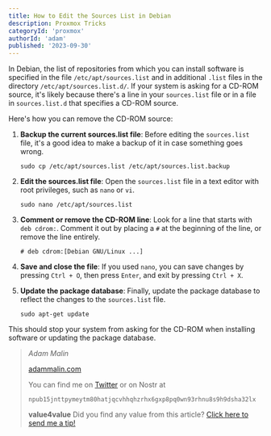 ```yaml
---
title: How to Edit the Sources List in Debian
description: Proxmox Tricks
categoryId: 'proxmox'
authorId: 'adam'
published: '2023-09-30'
---
```


In Debian, the list of repositories from which you can install software is specified in the file `/etc/apt/sources.list` and in additional `.list` files in the directory `/etc/apt/sources.list.d/`. If your system is asking for a CD-ROM source, it's likely because there's a line in your `sources.list` file or in a file in `sources.list.d` that specifies a CD-ROM source.

Here's how you can remove the CD-ROM source:

1. **Backup the current sources.list file**:
   Before editing the `sources.list` file, it's a good idea to make a backup of it in case something goes wrong.
   
   ```
   sudo cp /etc/apt/sources.list /etc/apt/sources.list.backup
   ```

2. **Edit the sources.list file**:
   Open the `sources.list` file in a text editor with root privileges, such as `nano` or `vi`.
   
   ```
   sudo nano /etc/apt/sources.list
   ```

3. **Comment or remove the CD-ROM line**:
   Look for a line that starts with `deb cdrom:`. Comment it out by placing a `#` at the beginning of the line, or remove the line entirely.
   
   ```
   # deb cdrom:[Debian GNU/Linux ...]
   ```

4. **Save and close the file**:
   If you used `nano`, you can save changes by pressing `Ctrl + O`, then press `Enter`, and exit by pressing `Ctrl + X`.

5. **Update the package database**:
   Finally, update the package database to reflect the changes to the `sources.list` file.
   
   ```
   sudo apt-get update
   ```

This should stop your system from asking for the CD-ROM when installing software or updating the package database.

> *Adam Malin*
> 
> [adammalin.com](https://adammalin.com)
> 
> You can find me on [Twitter](https://twitter.com/thePR0M3TH3AN) or on Nostr at
> 
> `npub15jnttpymeytm80hatjqcvhhqhzrhx6gxp8pq0wn93rhnu8s9h9dsha32lx`
> 
> **value4value**
> Did you find any value from this article? [Click here to send me a tip!](https://adammalin.com/tip)
